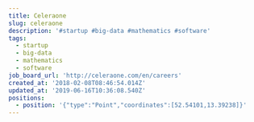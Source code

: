 ```yaml
---
title: Celeraone
slug: celeraone
description: '#startup #big-data #mathematics #software'
tags:
  - startup
  - big-data
  - mathematics
  - software
job_board_url: 'http://celeraone.com/en/careers'
created_at: '2018-02-08T08:46:54.014Z'
updated_at: '2019-06-16T10:36:08.540Z'
positions:
  - position: '{"type":"Point","coordinates":[52.54101,13.39238]}'
---
```


